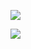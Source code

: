 <!--
**Tiakon/Tiakon** is a ✨ _special_ ✨ repository because its `README.md` (this file) appears on your GitHub profile.

Here are some ideas to get you started:

- 🔭 I’m currently working on ...
- 🌱 I’m currently learning ...
- 👯 I’m looking to collaborate on ...
- 🤔 I’m looking for help with ...
- 💬 Ask me about ...
- 📫 How to reach me: ...
- 😄 Pronouns: ...
- ⚡ Fun fact: ...
-->
![](https://readme-typing-svg.demolab.com?font=Fira+Code&pause=1000&color=393959&width=435&lines=🌱+无人理睬时,坚定执着%20万人羡慕时,心如止水。+🌱;)

![](https://github-readme-stats.vercel.app/api?username=Tiakon&show_icons=true&hide_border=true&theme=tokyonight)
